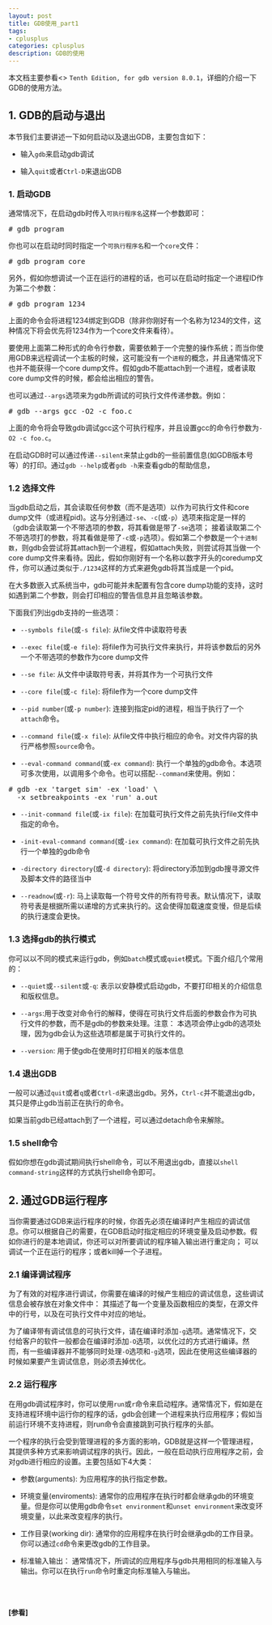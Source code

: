```yaml
---
layout: post
title: GDB使用_part1
tags:
- cplusplus
categories: cplusplus
description: GDB的使用
---
```


本文档主要参看<<Debugging with GDB>> ```Tenth Edition, for gdb version 8.0.1```，详细的介绍一下GDB的使用方法。

<!-- more -->


## 1. GDB的启动与退出
本节我们主要讲述一下如何启动以及退出GDB，主要包含如下：

* 输入```gdb```来启动gdb调试

* 输入```quit```或者```Ctrl-D```来退出GDB

### 1. 启动GDB
通常情况下，在启动gdb时传入```可执行程序名```这样一个参数即可：
<pre>
# gdb program
</pre>
你也可以在启动时同时指定一个```可执行程序名```和一个```core```文件：
<pre>
# gdb program core
</pre>
另外，假如你想调试一个正在运行的进程的话，也可以在启动时指定一个进程ID作为第二个参数：
<pre>
# gdb program 1234
</pre>
上面的命令会将进程1234绑定到GDB（除非你刚好有一个名称为1234的文件，这种情况下将会优先将1234作为一个core文件来看待）。


要使用上面第二种形式的命令行参数，需要依赖于一个完整的操作系统；而当你使用GDB来远程调试一个主板的时候，这可能没有一个```进程```的概念，并且通常情况下也并不能获得一个core dump文件。假如gdb不能attach到一个进程，或者读取core dump文件的时候，都会给出相应的警告。


也可以通过```--args```选项来为gdb所调试的可执行文件传递参数。例如：
<pre>
# gdb --args gcc -O2 -c foo.c
</pre>
上面的命令将会导致gdb调试gcc这个可执行程序，并且设置gcc的命令行参数为```-O2 -c foo.c```。


在启动GDB时可以通过传递```--silent```来禁止gdb的一些前置信息(如GDB版本号等）的打印。通过```gdb --help```或者```gdb -h```来查看gdb的帮助信息，

### 1.2 选择文件
当gdb启动之后，其会读取任何参数（而不是选项）以作为可执行文件和core dump文件（或进程pid)。这与分别通过```-se```、```-c```(或```-p```）选项来指定是一样的（gdb会读取第一个不带选项的参数，将其看做是带了```-se```选项； 接着读取第二个不带选项打的参数，将其看做是带了```-c```或```-p```选项）。假如第二个参数是一个```十进制数```，则gdb会尝试将其attach到一个进程，假如attach失败，则尝试将其当做一个core dump文件来看待。因此，假如你刚好有一个名称以数字开头的coredump文件，你可以通过类似于```./1234```这样的方式来避免gdb将其当成是一个pid。

在大多数嵌入式系统当中，gdb可能并未配置有包含core dump功能的支持，这时如遇到第二个参数，则会打印相应的警告信息并且忽略该参数。

下面我们列出gdb支持的一些选项：

* ```--symbols file```(或```-s file```): 从file文件中读取符号表

* ```--exec file```(或```-e file```): 将file作为可执行文件来执行，并将该参数后的另外一个不带选项的参数作为core dump文件

* ```--se file```: 从文件中读取符号表，并将其作为一个可执行文件

* ```--core file```(或```-c file```): 将file作为一个core dump文件

* ```--pid number```(或```-p number```): 连接到指定pid的进程，相当于执行了一个```attach```命令。

* ```--command file```(或```-x file```): 从file文件中执行相应的命令。对文件内容的执行严格参照```source```命令。

* ```--eval-command command```(或```-ex command```): 执行一个单独的gdb命令。本选项可多次使用，以调用多个命令。也可以搭配```--command```来使用。例如：
<pre>
# gdb -ex 'target sim' -ex 'load' \
  -x setbreakpoints -ex 'run' a.out
</pre>

* ```--init-command file```(或```-ix file```): 在加载可执行文件之前先执行file文件中指定的命令。

* ```-init-eval-command command```(或```-iex command```): 在加载可执行文件之前先执行一个单独的gdb命令

* ```-directory directory```(或```-d directory```): 将directory添加到gdb搜寻源文件及脚本文件的路径当中

* ```--readnow```(或```-r```): 马上读取每一个符号文件的所有符号表。默认情况下，读取符号表是根据所需以递增的方式来执行的。这会使得加载速度变慢，但是后续的执行速度会更快。

### 1.3 选择gdb的执行模式
你可以以不同的模式来运行gdb，例如```batch```模式或```quiet```模式。下面介绍几个常用的：

* ```--quiet```或```--silent```或```-q```: 表示以安静模式启动gdb，不要打印相关的介绍信息和版权信息。

* ```--args```:用于改变对命令行的解释，使得在可执行文件后面的参数会作为可执行文件的参数，而不是gdb的参数来处理。注意： 本选项会停止gdb的选项处理，因为gdb会认为这些选项都是属于可执行文件的。

* ```--version```: 用于使gdb在使用时打印相关的版本信息

### 1.4 退出GDB
一般可以通过```quit```或者```q```或者```Ctrl-d```来退出gdb。另外，```Ctrl-c```并不能退出gdb，其只是停止gdb当前正在执行的命令。

如果当前gdb已经attach到了一个进程，可以通过detach命令来解除。

### 1.5 shell命令
假如你想在gdb调试期间执行shell命令，可以不用退出gdb，直接以```shell command-string```这样的方式执行shell命令即可。


## 2. 通过GDB运行程序
当你需要通过GDB来运行程序的时候，你首先必须在编译时产生相应的调试信息。你可以根据自己的需要，在GDB启动时指定相应的环境变量及启动参数。假如你进行的是本地调试，你还可以对所要调试的程序输入输出进行重定向； 可以调试一个正在运行的程序；或者kill掉一个子进程。

### 2.1 编译调试程序
为了有效的对程序进行调试，你需要在编译的时候产生相应的调试信息，这些调试信息会被存放在对象文件中： 其描述了每一个变量及函数相应的类型，在源文件中的行号，以及在可执行文件中对应的地址。

为了编译带有调试信息的可执行文件，请在编译时添加```-g```选项。通常情况下，交付给客户的软件一般都会在编译时添加```-O```选项，以优化过的方式进行编译。然而，有一些编译器并不能够同时处理```-O```选项和```-g```选项，因此在使用这些编译器的时候如果要产生调试信息，则必须去掉优化。

### 2.2 运行程序

在用gdb调试程序时，你可以使用```run```或```r```命令来启动程序。通常情况下，假如是在支持进程环境中运行你的程序的话，gdb会创建一个进程来执行应用程序；假如当前运行环境不支持进程，则run命令会直接跳到可执行程序的头部。


一个程序的执行会受到管理进程的多方面的影响，GDB就是这样一个管理进程，其提供多种方式来影响调试程序的执行。因此，一般在启动执行应用程序之前，会对gdb进行相应的设置。主要包括如下4大类：

* 参数(arguments): 为应用程序的执行指定参数。

* 环境变量(enviroments): 通常你的应用程序在执行时都会继承gdb的环境变量。但是你可以使用gdb命令```set environment```和```unset environment```来改变环境变量，以此来改变程序的执行。

* 工作目录(working dir): 通常你的应用程序在执行时会继承gdb的工作目录。你可以通过```cd```命令来更改gdb的工作目录。

* 标准输入输出： 通常情况下，所调试的应用程序与gdb共用相同的标准输入与输出。你可以在执行```run```命令时重定向标准输入与输出。






<br />
<br />

**[参看]**






<br />
<br />
<br />





